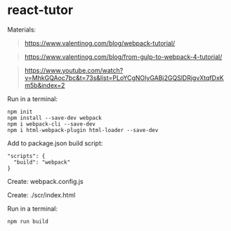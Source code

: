 # react-tutor
Materials:
> https://www.valentinog.com/blog/webpack-tutorial/

> https://www.valentinog.com/blog/from-gulp-to-webpack-4-tutorial/

> https://www.youtube.com/watch?v=MhkGQAoc7bc&t=73s&list=PLoYCgNOIyGABj2GQSlDRjgvXtqfDxKm5b&index=2

Run in a terminal:
```
npm init
npm install --save-dev webpack
npm i webpack-cli --save-dev
npm i html-webpack-plugin html-loader --save-dev
```

Add to package.json build script:
```
"scripts": {
  "build": "webpack"
}
```

Create: webpack.config.js

Create: ./scr/index.html

Run in a terminal:
```
npm run build
```
